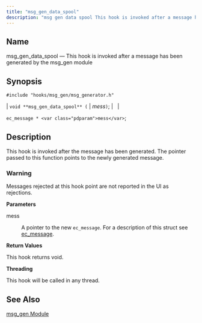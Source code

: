 ```yaml
---
title: "msg_gen_data_spool"
description: "msg gen data spool This hook is invoked after a message has been generated by the msg gen module void msg gen data spool mess ec message mess This hook is invoked after the message has been generated The pointer passed to this function points to the newly generated message..."
---
```


<a name="hooks.msg_gen_data_spool"></a> 
## Name

msg_gen_data_spool — This hook is invoked after a message has been generated by the msg_gen module

## Synopsis

`#include "hooks/msg_gen/msg_generator.h"`

| `void **msg_gen_data_spool** (` | <var class="pdparam">mess</var>`)`; |   |

`ec_message * <var class="pdparam">mess</var>`;<a name="idp7749872"></a> 
## Description

This hook is invoked after the message has been generated. The pointer passed to this function points to the newly generated message.

### Warning

Messages rejected at this hook point are not reported in the UI as rejections.

**<a name="idp4353216"></a> Parameters**

<dl class="variablelist">

<dt>mess</dt>

<dd>

A pointer to the new `ec_message`. For a description of this struct see [ec_message](/3/3-api/structs.ec_message/structs-ec-message).

</dd>

</dl>

**<a name="idp7214768"></a> Return Values**

This hook returns void.

**<a name="idp7803920"></a> Threading**

This hook will be called in any thread.

<a name="idp6943328"></a> 
## See Also

[msg_gen Module](modules.msg_gen "71.48. msg_gen – Message Generation")